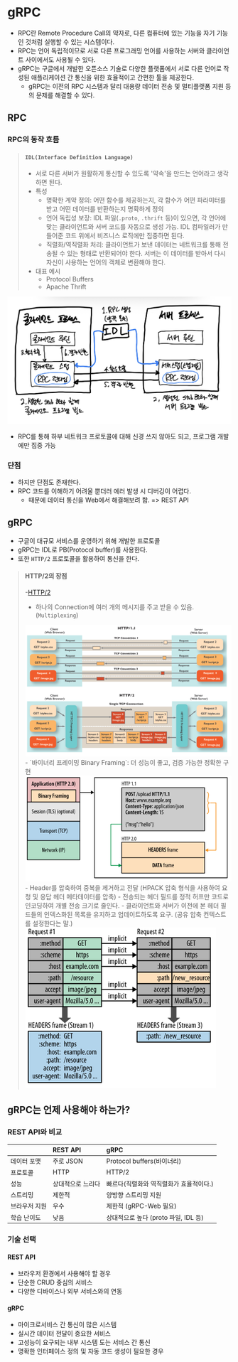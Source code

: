 # gRPC

- RPC란 Remote Procedure Call의 약자로, 다른 컴퓨터에 있는 기능을 자기 기능인 것처럼 실행할 수 있는 시스템이다.
- RPC는 언어 독립적이므로 서로 다른 프로그래밍 언어를 사용하는 서버와 클라이언트 사이에서도 사용될 수 있다.
- gRPC는 구글에서 개발한 오픈소스 기술로 다양한 플랫폼에서 서로 다른 언어로 작성된 애플리케이션 간 통신을 위한 효율적이고 간편한 툴을 제공한다.
  - gRPC는 이전의 RPC 시스템과 달리 대용량 데이터 전송 및 멀티플랫폼 지원 등의 문제를 해결할 수 있다.

## RPC

### RPC의 동작 흐름

> #### `IDL(Interface Definition Language)`
> - 서로 다른 서버가 원활하게 통신할 수 있도록 '약속'을 만드는 언어라고 생각하면 된다.
> - 특성
>   - 명확한 계약 정의: 어떤 함수를 제공하는지, 각 함수가 어떤 파라미터를 받고 어떤 데이터를 반환하는지 명확하게 정의
>   - 언어 독립성 보장: IDL 파일(`.proto`, `.thrift` 등)이 있으면, 각 언어에 맞는 클라이언트와 서버 코드를 자동으로 생성 가능. IDL 컴파일러가 만들어준 코드 위에서 비즈니스 로직에만 집중하면 된다.
>   - 직렬화/역직렬화 처리: 클라이언트가 보낸 데이터는 네트워크를 통해 전송될 수 있는 형태로 반환되어야 한다. 서버는 이 데이터를 받아서 다시 자신이 사용하는 언어의 객체로 변환해야 한다.
> - 대표 예시
>   - Protocol Buffers
>   - Apache Thrift

<img src="img/grpc01.jpg">

- RPC를 통해 하부 네트워크 프로토콜에 대해 신경 쓰지 않아도 되고, 프로그램 개발에만 집중 가능

### 단점

- 하지만 단점도 존재한다.
- RPC 코드를 이해하기 어려울 뿐더러 에러 발생 시 디버깅이 어렵다.
  - 때문에 데이터 통신을 Web에서 해결해보려 함. => REST API

## gRPC

- 구글이 대규모 서비스를 운영하기 위해 개발한 프로토콜
- gRPC는 IDL로 PB(Protocol buffer)를 사용한다.
- 또한 `HTTP/2` 프로토콜을 활용하여 통신을 한다.

> #### HTTP/2의 장점
> -[HTTP/2](https://hpbn.co/http2/)
> - 하나의 Connection에 여러 개의 메시지를 주고 받을 수 있음. (`Multiplexing`)
> <img src="img/http01.png">
> - `바이너리 프레이밍 Binary Framing`: 더 성능이 좋고, 검증 가능한 정확한 구현 
> <img src="img/http02.svg">
> - Header를 압축하여 중복을 제거하고 전달 (HPACK 압축 형식을 사용하여 요청 및 응답 헤더 메타데이터를 압축)
>   - 전송되는 헤더 필드를 정적 허프만 코드로 인코딩하여 개별 전송 크기로 줄인다.
>   - 클라이언트와 서버가 이전에 본 헤더 필드들의 인덱스화된 목록을 유지하고 업데이트하도록 요구. (공유 압축 컨텍스트를 설정한다는 말.)
> <img src="img/http03.svg">

## gRPC는 언제 사용해야 하는가?

### REST API와 비교

|         | REST API  | gRPC                       |
|:--------|:----------|:---------------------------|
| 데이터 포맷  | 주로 JSON   | Protocol buffers(바이너리)     |
| 프로토콜    | HTTP      | HTTP/2                     |
| 성능      | 상대적으로 느리다 | 빠르다(직렬화와 역직렬화가 효율적이다.)     |
| 스트리밍    | 제한적       | 양방향 스트리밍 지원                |
| 브라우저 지원 | 우수        | 제한적 (gRPC-Web 필요)          |
| 학습 난이도  | 낮음        | 상대적으로 높다 (proto 파일, IDL 등) |

### 기술 선택

#### REST API

- 브라우저 환경에서 사용해야 할 경우
- 단순한 CRUD 중심의 서비스
- 다양한 디바이스나 외부 서비스와의 연동

#### gRPC

- 마이크로서비스 간 통신이 많은 시스템
- 실시간 데이터 전달이 중요한 서비스
- 고성능이 요구되는 내부 시스템 도는 서비스 간 통신
- 명확한 인터페이스 정의 및 자동 코드 생성이 필요한 경우

